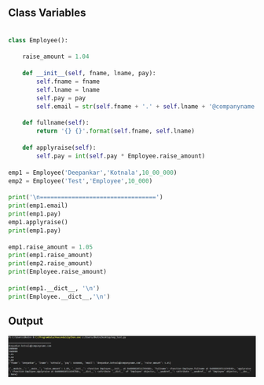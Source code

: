 ## Class Variables

```python

class Employee():

    raise_amount = 1.04
    
    def __init__(self, fname, lname, pay):
        self.fname = fname
        self.lname = lname
        self.pay = pay
        self.email = str(self.fname + '.' + self.lname + '@companyname.com').lower()

    def fullname(self):
        return '{} {}'.format(self.fname, self.lname)

    def applyraise(self):
        self.pay = int(self.pay * Employee.raise_amount)

emp1 = Employee('Deepankar','Kotnala',10_00_000)
emp2 = Employee('Test','Employee',10_000)

print('\n=================================')
print(emp1.email)
print(emp1.pay)
emp1.applyraise()
print(emp1.pay)

emp1.raise_amount = 1.05
print(emp1.raise_amount)
print(emp2.raise_amount)
print(Employee.raise_amount)

print(emp1.__dict__, '\n')
print(Employee.__dict__,'\n')

```

## Output

![alt-txt](https://github.com/deepankarkotnala/PlayWithPython/blob/master/OOP/Images/class_variables.JPG)
